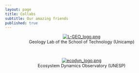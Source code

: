 ```yaml
---
layout: page
title: Collabs
subtitle: Our amazing friends
published: true
---
```


<span style="display:block;text-align:center">[![L-GEO_logo.png]({{site.baseurl}}/img/L-GEO_logo.png)](https://wordpress.ft.unicamp.br/bernardotf/l-geo/)  
Geology Lab of the School of Technology (Unicamp)</span>

&nbsp;



<span style="display:block;text-align:center">[![ecodyn_logo.png]({{site.baseurl}}/img/ecodyn_logo.png)](http://tscanada.wixsite.com/ecodyn)  
Ecosystem Dynamics Observatory (UNESP)</span>
